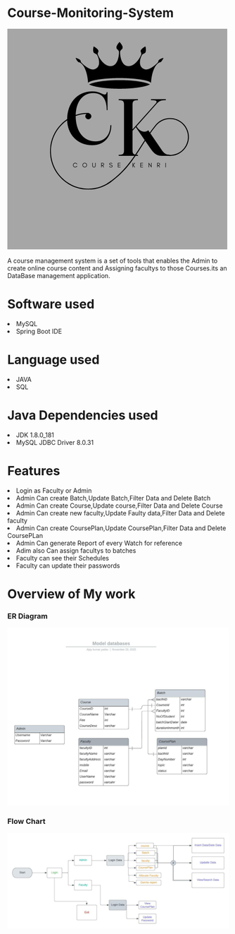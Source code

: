 <h1>Course-Monitoring-System</h1>
<img src="Assets\project_logo.png">
<p>A course management system is a set of tools that enables the Admin to create online course content and Assigning facultys to those Courses.its an DataBase management application. </p>
<h1>Software used</h1>
<li>MySQL</li>
<li>Spring Boot IDE</li>
<h1>Language used</h1>
<li>JAVA</li>
<li>SQL</li>
<h1>Java Dependencies used</h1>
<li>JDK 1.8.0_181</li>
<li>MySQL JDBC Driver 8.0.31</li>
<h1>Features</h1>
<li>Login as Faculty or Admin</li>
<li>Admin Can create Batch,Update Batch,Filter Data and Delete Batch</li>
<li>Admin Can create Course,Update course,Filter Data and Delete Course</li>
<li>Admin Can create new faculty,Update Faulty data,Filter Data and Delete faculty</li>
<li>Admin Can create CoursePlan,Update CoursePlan,Filter Data and Delete CoursePLan</li>
<li>Admin Can generate Report of every Watch for reference</li>
<li>Adim also Can assign facultys to batches </li>
<li>Faculty can see their Schedules</li>
<li>Faculty can update their passwords</li>
<h1>Overview of My work</h1>
<h3>ER Diagram</h3>
<img src="Assets\Model databases - Database ER diagram (crow's foot).jpeg">
<h3>Flow Chart</h3>
<img src="Assets\FLow_Chart.jpeg">